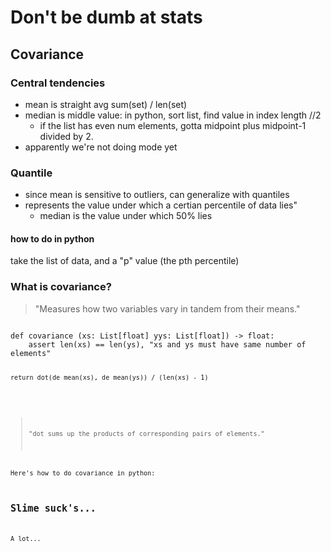 # Don't be dumb at stats

## Covariance

### Central tendencies

- mean is straight avg sum(set) / len(set)
- median is middle value: in python, sort list, find value in index length //2
	- if the list has even num elements, gotta midpoint plus midpoint-1 divided by 2.
- apparently we're not doing mode yet

### Quantile
- since mean is sensitive to outliers, can generalize with quantiles
- represents the value under which a certian percentile of data lies"
	- median is the value under which 50% lies

#### how to do in python
take the list of data, and a "p" value (the pth percentile)

### What is covariance?
> "Measures how two variables vary in tandem from their means."

<code>
def covariance (xs: List[float] yys: List[float]) -> float:
	assert len(xs) == len(ys), "xs and ys must have same number of elements"

	return dot(de_mean(xs), de_mean(ys)) / (len(xs) - 1)
<code>

> "dot sums up the products of corresponding pairs of elements."



Here's how to do covariance in python:

## Slime suck's...
A lot...
